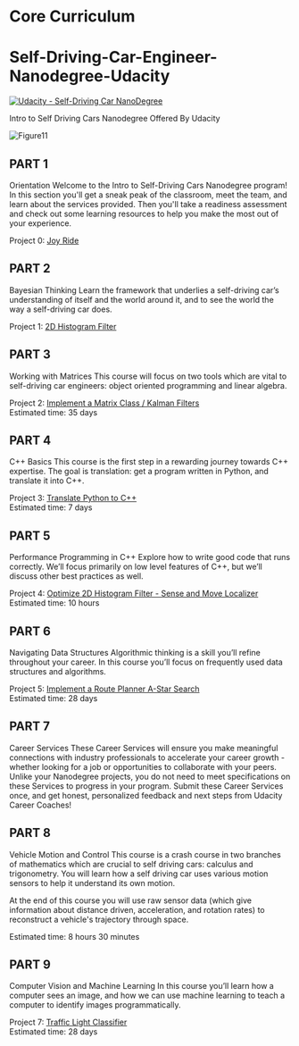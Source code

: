 # Core Curriculum



# Self-Driving-Car-Engineer-Nanodegree-Udacity
[![Udacity - Self-Driving Car NanoDegree](https://s3.amazonaws.com/udacity-sdc/github/shield-carnd.svg)](https://www.udacity.com/course/intro-to-self-driving-cars--nd113)  
  
Intro to Self Driving Cars Nanodegree Offered By Udacity  

![Figure11](https://github.com/silverwhere/Self-Driving-Car-Nanodegree---Udacity/blob/main/Project%201%20-%20Finding%20Lane%20Lines/test_pipeline_images/solidWhiteCurve.jpg)

## PART 1
Orientation
Welcome to the Intro to Self-Driving Cars Nanodegree program! In this section you'll get a sneak peak of the classroom, meet the team, and learn about the services provided. Then you'll take a readiness assessment and check out some learning resources to help you make the most out of your experience.

Project 0: [Joy Ride](/Project%200%20-%20Joy%20Ride%20-%20Parallel%20Park)

## PART 2
Bayesian Thinking
Learn the framework that underlies a self-driving car’s understanding of itself and the world around it, and to see the world the way a self-driving car does.

Project 1: [2D Histogram Filter](/Project%201%20-%202D%20Histrogram%20Filter)  

## PART 3
Working with Matrices
This course will focus on two tools which are vital to self-driving car engineers: object oriented programming and linear algebra.

Project 2: [Implement a Matrix Class / Kalman Filters](/Project%202%20-%20Implement%20a%20Matrix-Class%20-%20Kalman-Filters)  
Estimated time: 35 days

## PART 4
C++ Basics
This course is the first step in a rewarding journey towards C++ expertise. The goal is translation: get a program written in Python, and translate it into C++.

Project 3: [Translate Python to C++](Project%203%20-%20Translate%20Python%20to%20C%20%2B%2B)  
Estimated time: 7 days

## PART 5
Performance Programming in C++
Explore how to write good code that runs correctly. We’ll focus primarily on low level features of C++, but we’ll discuss other best practices as well.

Project 4: [Optimize 2D Histogram Filter - Sense and Move Localizer](/Project%204%20-%20Optimize%20a%202D%20Histogram-Filter%20-%20Sense%20and%20Move%20Localizer)  
Estimated time: 10 hours

## PART 6
Navigating Data Structures
Algorithmic thinking is a skill you’ll refine throughout your career. In this course you’ll focus on frequently used data structures and algorithms.

Project 5: [Implement a Route Planner A-Star Search](/Project%205%20-%20Implement%20Route%20Planner%20A-Star%20Search)  
Estimated time: 28 days

## PART 7
Career Services
These Career Services will ensure you make meaningful connections with industry professionals to accelerate your career growth - whether looking for a job or opportunities to collaborate with your peers. Unlike your Nanodegree projects, you do not need to meet specifications on these Services to progress in your program. Submit these Career Services once, and get honest, personalized feedback and next steps from Udacity Career Coaches!

## PART 8
Vehicle Motion and Control
This course is a crash course in two branches of mathematics which are crucial to self driving cars: calculus and trigonometry. You will learn how a self driving car uses various motion sensors to help it understand its own motion.

At the end of this course you will use raw sensor data (which give information about distance driven, acceleration, and rotation rates) to reconstruct a vehicle's trajectory through space.

Estimated time: 8 hours 30 minutes

## PART 9
Computer Vision and Machine Learning
In this course you’ll learn how a computer sees an image, and how we can use machine learning to teach a computer to identify images programmatically.

Project 7: [Traffic Light Classifier](\Project%207%20-%20Traffic%20Light%20Classifier)  
Estimated time: 28 days
